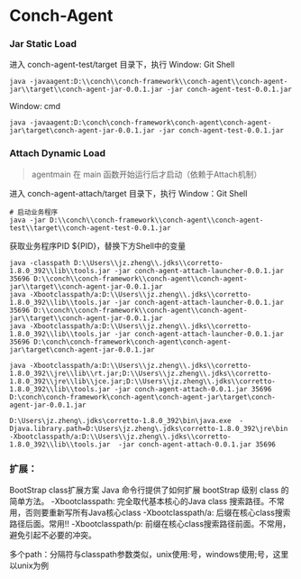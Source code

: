 # Conch-Agent

### Jar Static Load
进入 conch-agent-test/target 目录下，执行
Window: Git Shell
```shell
java -javaagent:D:\\conch\\conch-framework\\conch-agent\\conch-agent-jar\\target\\conch-agent-jar-0.0.1.jar -jar conch-agent-test-0.0.1.jar
```
Window: cmd
```shell
java -javaagent:D:\conch\conch-framework\conch-agent\conch-agent-jar\target\conch-agent-jar-0.0.1.jar -jar conch-agent-test-0.0.1.jar
```

### Attach Dynamic Load
> agentmain 在 main 函数开始运行后才启动（依赖于Attach机制）

进入 conch-agent-attach/target 目录下，执行
Window：Git Shell
```shell
# 启动业务程序
java -jar D:\\conch\\conch-framework\\conch-agent\\conch-agent-test\\target\\conch-agent-test-0.0.1.jar
```
获取业务程序PID ${PID}，替换下方Shell中的变量
```shell
java -classpath D:\\Users\\jz.zheng\\.jdks\\corretto-1.8.0_392\\lib\\tools.jar -jar conch-agent-attach-launcher-0.0.1.jar 35696 D:\\conch\\conch-framework\\conch-agent\\conch-agent-jar\\target\\conch-agent-jar-0.0.1.jar
java -Xbootclasspath/a:D:\\Users\\jz.zheng\\.jdks\\corretto-1.8.0_392\\lib\\tools.jar -jar conch-agent-attach-launcher-0.0.1.jar 35696 D:\\conch\\conch-framework\\conch-agent\\conch-agent-jar\\target\\conch-agent-jar-0.0.1.jar
java -Xbootclasspath/a:D:\\Users\\jz.zheng\\.jdks\\corretto-1.8.0_392\\lib\\tools.jar -jar conch-agent-attach-launcher-0.0.1.jar 35696 D:\conch\conch-framework\conch-agent\conch-agent-jar\target\conch-agent-jar-0.0.1.jar

java -Xbootclasspath/a:D:\\Users\\jz.zheng\\.jdks\\corretto-1.8.0_392\\jre\\lib\\rt.jar;D:\\Users\\jz.zheng\\.jdks\\corretto-1.8.0_392\\jre\\lib\\jce.jar;D:\\Users\\jz.zheng\\.jdks\\corretto-1.8.0_392\\lib\\tools.jar -jar conch-agent-attach-0.0.1.jar 35696 D:\conch\conch-framework\conch-agent\conch-agent-jar\target\conch-agent-jar-0.0.1.jar

D:\Users\jz.zheng\.jdks\corretto-1.8.0_392\bin\java.exe  -Djava.library.path=D:\Users\jz.zheng\.jdks\corretto-1.8.0_392\jre\bin -Xbootclasspath/a:D:\\Users\\jz.zheng\\.jdks\\corretto-1.8.0_392\\lib\\tools.jar  -jar conch-agent-attach-0.0.1.jar 35696
```

### 扩展：
BootStrap class扩展方案
Java 命令行提供了如何扩展 bootStrap 级别 class 的简单方法。
-Xbootclasspath: 完全取代基本核心的Java class 搜索路径。不常用，否则要重新写所有Java核心class
-Xbootclasspath/a: 后缀在核心class搜索路径后面。常用!!
-Xbootclasspath/p: 前缀在核心class搜索路径前面。不常用，避免引起不必要的冲突。

多个path：分隔符与classpath参数类似，unix使用:号，windows使用;号，这里以unix为例

